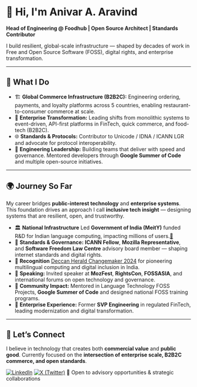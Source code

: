 # 👋 Hi, I'm Anivar A. Aravind

**Head of Engineering @ Foodhub | Open Source Architect | Standards Contributor**

I build resilient, global-scale infrastructure — shaped by decades of work in Free and Open Source Software (FOSS), digital rights, and enterprise transformation.  

---

## 🔧 What I Do

- 🏗️ **Global Commerce Infrastructure (B2B2C):** Engineering ordering, payments, and loyalty platforms across 5 countries, enabling restaurant-to-consumer commerce at scale.  
- 🔄 **Enterprise Transformation:** Leading shifts from monolithic systems to event-driven, API-first platforms in FinTech, quick commerce, and food-tech (B2B2C).  
- 🌐 **Standards & Protocols:** Contributor to Unicode / IDNA / ICANN LGR and advocate for protocol interoperability.  
- 👥 **Engineering Leadership:** Building teams that deliver with speed and governance. Mentored developers through **Google Summer of Code** and multiple open-source initiatives.  

---

## 🌍 Journey So Far

My career bridges **public-interest technology** and **enterprise systems**. This foundation drives an approach I call **inclusive tech insight** — designing systems that are resilient, open, and trustworthy.  

- 🏛️ **National Infrastructure** Led **Government of India (MeitY)** funded R&D for Indian language computing, impacting millions of users.[📄](endorsements/ICFOSS-Government-of-Kerala-Endorsement.pdf)  
- 📜 **Standards & Governance:**  **ICANN Fellow**, **Mozilla Representative**, and **Software Freedom Law Centre** advisory board member — shaping internet standards and digital rights.  
- 🏅 **Recognition** [Deccan Herald Changemaker 2024](https://www.deccanherald.com/dh-changemakers/towards-a-more-equal-digital-india-2828823) for pioneering multilingual computing and digital inclusion in India.  
- 🎤 **Speaking:** Invited speaker at **MozFest**, **RightsCon**, **FOSSASIA**, and international forums on open technology and governance.  
- 🌱 **Community Impact:** Mentored in Language Technology FOSS Projects, **Google Summer of Code** and designed national FOSS training programs.  
- 💼 **Enterprise Experience:** Former **SVP Engineering** in regulated FinTech, leading modernization and digital transformation.  

---

## 🤝 Let’s Connect

I believe in technology that creates both **commercial value** and **public good**. Currently focused on the **intersection of enterprise scale, B2B2C commerce, and open standards**.  

[![LinkedIn](https://img.shields.io/badge/LinkedIn-Anivar-blue?logo=linkedin)](https://linkedin.com/in/anivar)  [![X (Twitter)](https://img.shields.io/badge/X-@anivar-black?logo=x)](https://x.com/anivar)  💬 Open to advisory opportunities & strategic collaborations  
